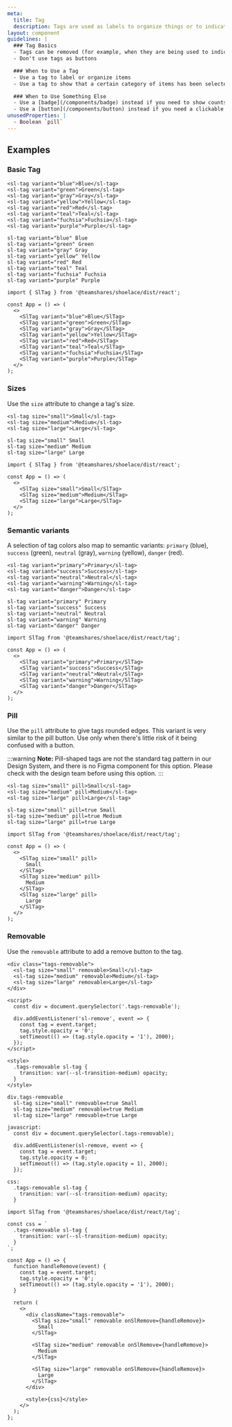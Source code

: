 ```yaml
---
meta:
  title: Tag
  description: Tags are used as labels to organize things or to indicate a selection.
layout: component
guidelines: |
  ### Tag Basics
  - Tags can be removed (for example, when they are being used to indicate a filter selection), but they aren't otherwise interactive
  - Don't use tags as buttons

  ### When to Use a Tag
  - Use a tag to label or organize items
  - Use a tag to show that a certain category of items has been selected (e.g. a search filter)

  ### When to Use Something Else
  - Use a [badge](/components/badge) instead if you need to show counts
  - Use a [button](/components/button) instead if you need a clickable element that initiates an action
unusedProperties: |
  - Boolean `pill`
---
```


## Examples

### Basic Tag

```html:preview
<sl-tag variant="blue">Blue</sl-tag>
<sl-tag variant="green">Green</sl-tag>
<sl-tag variant="gray">Gray</sl-tag>
<sl-tag variant="yellow">Yellow</sl-tag>
<sl-tag variant="red">Red</sl-tag>
<sl-tag variant="teal">Teal</sl-tag>
<sl-tag variant="fuchsia">Fuchsia</sl-tag>
<sl-tag variant="purple">Purple</sl-tag>
```

```pug:slim
sl-tag variant="blue" Blue
sl-tag variant="green" Green
sl-tag variant="gray" Gray
sl-tag variant="yellow" Yellow
sl-tag variant="red" Red
sl-tag variant="teal" Teal
sl-tag variant="fuchsia" Fuchsia
sl-tag variant="purple" Purple
```

```jsx:react
import { SlTag } from '@teamshares/shoelace/dist/react';

const App = () => (
  <>
    <SlTag variant="blue">Blue</SlTag>
    <SlTag variant="green">Green</SlTag>
    <SlTag variant="gray">Gray</SlTag>
    <SlTag variant="yellow">Yellow</SlTag>
    <SlTag variant="red">Red</SlTag>
    <SlTag variant="teal">Teal</SlTag>
    <SlTag variant="fuchsia">Fuchsia</SlTag>
    <SlTag variant="purple">Purple</SlTag>
  </>
);
```

### Sizes

Use the `size` attribute to change a tag's size.

```html:preview
<sl-tag size="small">Small</sl-tag>
<sl-tag size="medium">Medium</sl-tag>
<sl-tag size="large">Large</sl-tag>
```

```pug:slim
sl-tag size="small" Small
sl-tag size="medium" Medium
sl-tag size="large" Large
```

```jsx:react
import { SlTag } from '@teamshares/shoelace/dist/react';

const App = () => (
  <>
    <SlTag size="small">Small</SlTag>
    <SlTag size="medium">Medium</SlTag>
    <SlTag size="large">Large</SlTag>
  </>
);
```

### Semantic variants

A selection of tag colors also map to semantic variants: `primary` (blue), `success` (green), `neutral` (gray), `warning` (yellow), `danger` (red).

```html:preview
<sl-tag variant="primary">Primary</sl-tag>
<sl-tag variant="success">Success</sl-tag>
<sl-tag variant="neutral">Neutral</sl-tag>
<sl-tag variant="warning">Warning</sl-tag>
<sl-tag variant="danger">Danger</sl-tag>
```

```pug:slim
sl-tag variant="primary" Primary
sl-tag variant="success" Success
sl-tag variant="neutral" Neutral
sl-tag variant="warning" Warning
sl-tag variant="danger" Danger
```

```jsx:react
import SlTag from '@teamshares/shoelace/dist/react/tag';

const App = () => (
  <>
    <SlTag variant="primary">Primary</SlTag>
    <SlTag variant="success">Success</SlTag>
    <SlTag variant="neutral">Neutral</SlTag>
    <SlTag variant="warning">Warning</SlTag>
    <SlTag variant="danger">Danger</SlTag>
  </>
);
```

### Pill

Use the `pill` attribute to give tags rounded edges. This variant is very similar to the pill button. Use only when there's little risk of it being confused with a button.

:::warning
**Note:** Pill-shaped tags are not the standard tag pattern in our Design System, and there is no Figma component for this option. Please check with the design team before using this option.
:::

```html:preview
<sl-tag size="small" pill>Small</sl-tag>
<sl-tag size="medium" pill>Medium</sl-tag>
<sl-tag size="large" pill>Large</sl-tag>
```

```pug:slim
sl-tag size="small" pill=true Small
sl-tag size="medium" pill=true Medium
sl-tag size="large" pill=true Large
```

```jsx:react
import SlTag from '@teamshares/shoelace/dist/react/tag';

const App = () => (
  <>
    <SlTag size="small" pill>
      Small
    </SlTag>
    <SlTag size="medium" pill>
      Medium
    </SlTag>
    <SlTag size="large" pill>
      Large
    </SlTag>
  </>
);
```

### Removable

Use the `removable` attribute to add a remove button to the tag.

```html:preview
<div class="tags-removable">
  <sl-tag size="small" removable>Small</sl-tag>
  <sl-tag size="medium" removable>Medium</sl-tag>
  <sl-tag size="large" removable>Large</sl-tag>
</div>

<script>
  const div = document.querySelector('.tags-removable');

  div.addEventListener('sl-remove', event => {
    const tag = event.target;
    tag.style.opacity = '0';
    setTimeout(() => (tag.style.opacity = '1'), 2000);
  });
</script>

<style>
  .tags-removable sl-tag {
    transition: var(--sl-transition-medium) opacity;
  }
</style>
```

```pug:slim
div.tags-removable
  sl-tag size="small" removable=true Small
  sl-tag size="medium" removable=true Medium
  sl-tag size="large" removable=true Large

javascript:
  const div = document.querySelector(.tags-removable);

  div.addEventListener(sl-remove, event => {
    const tag = event.target;
    tag.style.opacity = 0;
    setTimeout(() => (tag.style.opacity = 1), 2000);
  });

css:
  .tags-removable sl-tag {
    transition: var(--sl-transition-medium) opacity;
  }
```

```jsx:react
import SlTag from '@teamshares/shoelace/dist/react/tag';

const css = `
  .tags-removable sl-tag {
    transition: var(--sl-transition-medium) opacity;
  }
`;

const App = () => {
  function handleRemove(event) {
    const tag = event.target;
    tag.style.opacity = '0';
    setTimeout(() => (tag.style.opacity = '1'), 2000);
  }

  return (
    <>
      <div className="tags-removable">
        <SlTag size="small" removable onSlRemove={handleRemove}>
          Small
        </SlTag>

        <SlTag size="medium" removable onSlRemove={handleRemove}>
          Medium
        </SlTag>

        <SlTag size="large" removable onSlRemove={handleRemove}>
          Large
        </SlTag>
      </div>

      <style>{css}</style>
    </>
  );
};
```
